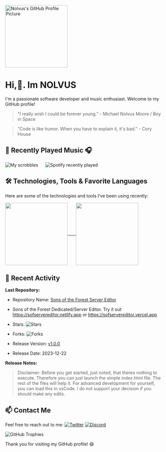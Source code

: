 <!--
**nolvuscodes/nolvuscodes** is a ✨ _special_ ✨ repository because its `README.md` (this file) appears on your GitHub profile.

Here are some ideas to get you started:

- 🔭 I’m currently working on ...
- 🌱 I’m currently learning ...
- 👯 I’m looking to collaborate on ...
- 🤔 I’m looking for help with ...
- 💬 Ask me about ...
- 📫 How to reach me: ...
- 😄 Pronouns: ...
- ⚡ Fun fact: ...
-->

<div align="left">
  <img src="https://i.imgur.com/C7oRBY2.png" alt="Nolvus's GitHub Profile Picture" width="200" />
</div>

# Hi,👋. Im NOLVUS

I'm a passionate software developer and music enthusiast. Welcome to my GitHub profile!
> "I really wish I could be forever young." - Michael Nolvus Moore / Boy in Space

> "Code is like humor. When you have to explain it, it's bad." - Cory House

 <!--START_SECTION:activity-->
## 🎵 Recently Played Music 🎧
![My scrobbles](https://lastfm-recently-played.vercel.app/api?user=hellomikko&show_user=header&footer_style=normal_stats)     ![Spotify recently played](https://spotify-recently-played-readme.vercel.app/api?user=djmtechnik&unique=true)
 <!--END_SECTION:activity-->

## 🛠️ Technologies, Tools & Favorite Languages
Here are some of the technologies and tools I've been using recently:
<!--START_SECTION:technologies-->
<a href="https://github.com/nolvuscodes/github-readme-stats">
  <img height=200 align="center" src="https://github-readme-stats.vercel.app/api?username=nolvuscodes" />​     
</a>
<a href="https://github.com/nolvuscodes/convoychat">
  <img height=200 align="center" src="https://github-readme-stats.vercel.app/api/top-langs?username=nolvuscodes&layout=compact&langs_count=8&card_width=320" />
</a>

<!--END_SECTION:technologies-->


## 🌟 Recent Activity
<!--START_SECTION:activity-->
**Last Repository:**
- Repository Name: [Sons of the Forest Server Editor](https://github.com/nolvuscodes/SoFServerEditor)
- Sons of the Forest Dedicated/Server Editor. Try it out https://sofservereditor.netlify.app or https://sofservereditor.vercel.app

- Stars: ![Stars](https://img.shields.io/github/stars/nolvuscodes/SoFServerEditor?style=social)
- Forks: ![Forks](https://img.shields.io/github/forks/nolvuscodes/SoFServerEditor?style=social)
- Release Version: [v1.0.0](https://github.com/nolvuscodes/RSoFServerEditor/releases/tag/v1.0.0)
- Release Date: 2023-12-22

**Release Notes:** 
>Disclaimer: Before you get started, just noted, that theres nothing to execute. Therefore you can just launch the simple index.html file. The rest of the files will help it. For advanced development for yourself, you can load this in vsCode. I do not support your decision if you should make any edits.

## 📫 Contact Me
Feel free to reach out to me:
[![Twitter](https://img.shields.io/badge/Twitter-Follow-blue?style=flat&logo=twitter&logoColor=white&link=https://twitter.com/codemikko)](https://twitter.com/codemikko)
[![Discord](https://img.shields.io/badge/Discord-Message_Me-7289DA?style=flat&logo=discord&logoColor=white&link=https://discord.com/users/625796542456004639)](https://discord.com/users/625796542456004639)

![GitHub Trophies](https://github-profile-trophy.vercel.app/?username=nolvuscodes)


Thank you for visiting my GitHub profile! 😄
</div>














